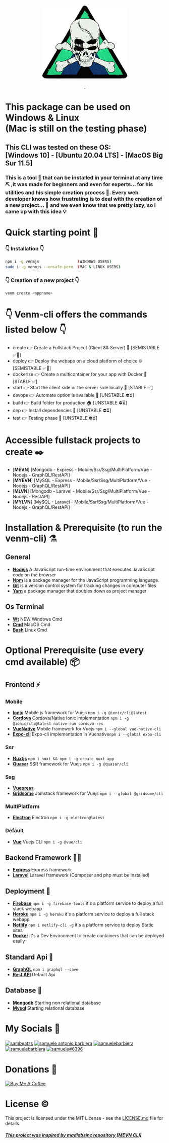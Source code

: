 <p align="center">
<a href="https://samuelebarbiera.github.io/venmjs/"><img src="img/logo.png" width="270px" height="230px"/></a>
</p>
<p align="center">
  <a aria-label="License" href="https://github.com/SamueleBarbiera/Venmjs/blob/0.0.6/LICENSE.md">
    <img alt="" src="https://img.shields.io/npm/l/blitz.svg?style=for-the-badge&labelColor=000000&color=blue">
  </a>
  <a aria-label="NPM version" href="https://www.npmjs.com/package/venmjs">
    <img alt="" src="https://img.shields.io/npm/v/blitz.svg?style=for-the-badge&labelColor=000000&color=E65528">
  </a>
</p>
<h1>This package can be used on Windows & Linux <br> (Mac is still on the testing phase)</h1>

<h2> This CLI was tested on these OS: <br> [Windows 10] - [Ubuntu 20.04 LTS] - [MacOS Big Sur 11.5] </h2>

<h3>
This is a tool 🔧 that can be installed in your terminal at any time ⛏️ ,it was made for beginners and even for experts... for his utilities and his simple creation process 🧨. Every web developer knows how frustrating is to deal with the creation of a new project... 👀 and we even know that we pretty lazy, so I came up with this idea 💡
</h3>

# Quick starting point 🔮

### 👇 Installation 👇 
```bash
npm i -g venmjs                 (WINDOWS USERS)
sudo i -g venmjs --unsafe-perm  (MAC & LINUX USERS)
```

###  👇 Creation of a new project 👇
```bash
venm create <appname>
```

# 👇 Venm-cli offers the commands listed below 👇
-   create <appname> 👉 Create a Fullstack Project (Client && Server) 🚀 [SEMISTABLE ✅🚧]
-   deploy 👉 Deploy the webapp on a cloud platform of choice 🌐 [SEMISTABLE ✅🚧]
-   dockerize 👉 Create a multicontainer for your app with Docker 🐳 [STABLE ✅]
-   start 👉 Start the client side or the server side locally 🏁 [STABLE ✅]
-   devops 👉 Automate option is available 🔰 [UNSTABLE ⛔⏳]
-   build 👉 Build folder for production 🏠 [UNSTABLE ⛔⏳]
-   dep 👉 Install dependencies 🧰 [UNSTABLE ⛔⏳]
-   test 👉 Testing phase 🔬 [UNSTABLE ⛔⏳]

# Accessible fullstack projects to create ✒️
- [**MEVN**]  [Mongodb - Express - Mobile/Ssr/Ssg/MultiPlatform/Vue - Nodejs - GraphQL/RestAPI]
- [**MYEVN**] [MySQL - Express - Mobile/Ssr/Ssg/MultiPlatform/Vue - Nodejs - GraphQL/RestAPI]
- [**MLVN**]  [Mongodb - Laravel - Mobile/Ssr/Ssg/MultiPlatform/Vue - Nodejs - RestAPI]
- [**MYLVN**] [MySQL - Laravel - Mobile/Ssr/Ssg/MultiPlatform/Vue - Nodejs - GraphQL/RestAPI]

# Installation & Prerequisite (to run the venm-cli) ⚗️
## General
-   [**Nodejs**](https://nodejs.org/en/) A JavaScript run-time environment that executes JavaScript code on the browser
-   [**Npm**](https://www.npmjs.com/) is a package manager for the JavaScript programming language.
-   [**Git**](https://git-scm.com/) is a version control system for tracking changes in computer files
-   [**Yarn**](https://yarnpkg.com/getting-started/install) a package manager that doubles down as project manager
## Os Terminal
-   [**Wt**](https://www.microsoft.com/it-it/p/windows-terminal/9n0dx20hk701?activetab=pivot:overviewtab) NEW Windows Cmd 
-   [**Cmd**](https://brew.sh/) MacOS Cmd
-   [**Bash**](https://www.dummies.com/computers/operating-systems/linux/common-linux-commands/) Linux Cmd 



# Optional Prerequisite (use every cmd available) 📦

## Frontend ⚡
### Mobile
-   [**Ionic**](https://quasar.dev/) Mobile js framework for Vuejs `npm i -g @ionic/cli@latest` 
-   [**Cordova**](https://quasar.dev/) Cordova/Native Ionic implementation `npm i -g @ionic/cli@latest native-run cordova-res` 
-   [**VueNative**](https://vue-native.io/docs/installation.html) Mobile framework for Vuejs `npm i --global vue-native-cli` 
-   [**Expo-cli**](https://vue-native.io/docs/installation.html) Expo-cli implementation in Vuenative`npm i --global expo-cli`

### Ssr
-   [**Nuxtjs**](https://nuxtjs.org/docs/2.x/get-started/installation) `npm i nuxt && npm i -g create-nuxt-app`
-   [**Quasar**](https://quasar.dev/) SSR framework for Vuejs `npm i -g @quasar/cli`

### Ssg
-   [**Vuepress**](https://vuepress.vuejs.org/) 
-   [**Gridsome**](https://gridsome.org/) Jamstack framework for Vuejs `npm i --global @gridsome/cli`

### MultiPlatform
-   [**Electron**](https://www.electronjs.org/) Electron `npm i -g electron@latest`

### Default
-   [**Vue**](https://cli.vuejs.org/guide/installation.html) Vuejs  CLI `npm i -g @vue/cli`

## Backend Framework 👨‍💻
-   [**Express**](https://expressjs.com/en/starter/installing.html) Express framework
-   [**Laravel**](https://laravel.com/docs/8.x/installation) Laravel framework (Composer and php must be installed)

## Deployment 🚧
-   [**Firebase**](https://firebase.google.com/) `npm i -g firebase-tools` it's a platform service to deploy a full stack webapp
-   [**Heroku**](https://dashboard.heroku.com/) `npm i -g heroku` it's a platform service to deploy a full stack webapp
-   [**Netlify**](https://www.netlify.com/) `npm i netlify-cli -g` it's a platform service to deploy Static sites
-   [**Docker**](https://www.docker.com/) it's a Dev Environment to create containers that can be deployed easily

## Standard Api 🎯
-   [**GraphQL**](https://graphql.org/graphql-js/) `npm i graphql --save`
-   [**Rest API**](https://it.wikipedia.org/wiki/Representational_State_Transfer) Default Api
  
## Database 🧱
-   [**Mongodb**](https://www.mongodb.com/) Starting non relational database          
-   [**Mysql**](https://www.mysql.com/) Starting relational database

# My Socials 🤳
<p align="left">
<a href="https://twitter.com/sambeatzs" target="blank"><img align="center" src="https://raw.githubusercontent.com/rahuldkjain/github-profile-readme-generator/master/src/images/icons/Social/twitter.svg" alt="sambeatzs" height="30" width="40" /></a>
<a href="https://www.linkedin.com/in/samuele-antonio-barbiera-bb023320b/" target="blank"><img align="center" src="https://raw.githubusercontent.com/rahuldkjain/github-profile-readme-generator/master/src/images/icons/Social/linked-in-alt.svg" alt="samuele antonio barbiera" height="30" width="40" /></a>
<a href="https://stackoverflow.com/users/16105959" target="blank"><img align="center" src="https://raw.githubusercontent.com/rahuldkjain/github-profile-readme-generator/master/src/images/icons/Social/stack-overflow.svg" alt="samuelebarbiera" height="30" width="40" /></a>
<a href="https://instagram.com/samuelebarbiera" target="blank"><img align="center" src="https://raw.githubusercontent.com/rahuldkjain/github-profile-readme-generator/master/src/images/icons/Social/instagram.svg" alt="samuelebarbiera" height="30" width="40" /></a>
<a href="https://discord.gg/2Wj7hmP6Nf" target="blank"><img align="center" src="https://raw.githubusercontent.com/rahuldkjain/github-profile-readme-generator/master/src/images/icons/Social/discord.svg" alt="samuele#6396" height="30" width="40" /></a>
</p>

# Donations 💸
<p align="left">
  <a href="buymeacoffee.com/?via=samueleb" target="_blank">
    <img src="https://www.buymeacoffee.com/assets/img/custom_images/orange_img.png" alt="Buy Me A Coffee" style="height: 41px !important;width: 174px !important;box-shadow: 0px 3px 2px 0px rgba(190, 190, 190, 0.5) !important;-webkit-box-shadow: 0px 3px 2px 0px rgba(190, 190, 190, 0.5) !important;" >
  </a>
</p>

# License ©️

This project is licensed under the MIT License - see the [LICENSE.md](LICENSE.md) file for details.
<h5><a href="https://github.com/madlabsinc/mevn-cli">This project was inspired by madlabsinc repository [MEVN CLI]</a></h5>
